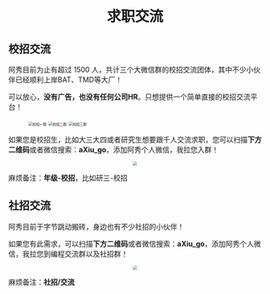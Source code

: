 <p id="求职交流"></p>
<h1 align="center">求职交流</h1>

## 校招交流

阿秀目前为止有超过 1500 人，共计三个大微信群的校招交流团体，其中不少小伙伴已经顺利上岸BAT、TMD等大厂！

可以放心，**没有广告，也没有任何公司HR**。只想提供一个简单直接的校招交流平台！

<figure >
    <img src="https://cdn.jsdelivr.net/gh/forthespada/mediaImage3@0.1/202106/一群.png" alt="校招一群" style="zoom: 50%;" />
    <img src="https://cdn.jsdelivr.net/gh/forthespada/mediaImage3@0.1/202106/二群.png" alt="校招二群" style="zoom: 50%;" />
    <img src="https://cdn.jsdelivr.net/gh/forthespada/mediaImage3@0.1/202106/三群.png" alt="校招三群" style="zoom: 50%;" />
</figure>

如果您是校招生，比如大三大四或者研究生想要跟千人交流求职，您可以扫描**下方二维码**或者微信搜索：**aXiu_go**，添加阿秀个人微信，我拉您入群！

<div align="center">
    <img src="https://cdn.jsdelivr.net/gh/forthespada/mediaImage2@1.3/202103/%E9%98%BF%E7%A7%80%E4%B8%AA%E4%BA%BA%E5%BE%AE%E4%BF%A1%E6%97%A0%E6%B1%89%E5%AD%972.png" style="zoom:50%;" />
</div>

麻烦备注：**年级-校招**，比如研三-校招



## 社招交流

阿秀目前于字节跳动搬砖，身边也有不少社招的小伙伴！

如果您有此需求，可以扫描**下方二维码**或者微信搜索：**aXiu_go**，添加阿秀个人微信，我拉您到编程交流群以及社招群！

<div align="center">
    <img src="https://cdn.jsdelivr.net/gh/forthespada/mediaImage2@1.3/202103/%E9%98%BF%E7%A7%80%E4%B8%AA%E4%BA%BA%E5%BE%AE%E4%BF%A1%E6%97%A0%E6%B1%89%E5%AD%972.png" style="zoom:50%;" />
</div>

麻烦备注：**社招/交流**

